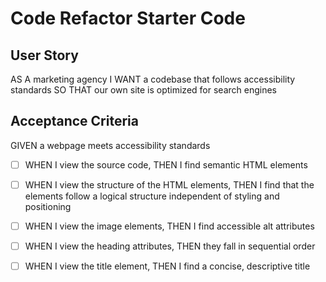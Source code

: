 # Code Refactor Starter Code

## User Story

AS A marketing agency
I WANT a codebase that follows accessibility standards
SO THAT our own site is optimized for search engines

## Acceptance Criteria

GIVEN a webpage meets accessibility standards

- [ ] WHEN I view the source code, THEN I find semantic HTML elements

- [ ] WHEN I view the structure of the HTML elements, THEN I find that the elements follow a logical structure independent
      of styling and positioning
- [ ] WHEN I view the image elements, THEN I find accessible alt attributes
- [ ] WHEN I view the heading attributes, THEN they fall in sequential order
- [ ] WHEN I view the title element, THEN I find a concise, descriptive title
